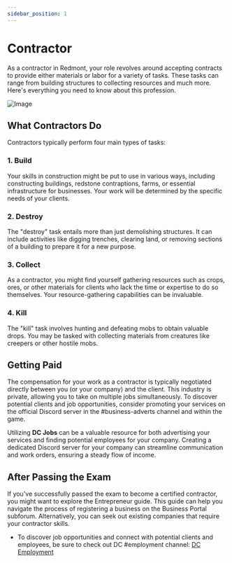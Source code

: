 ```yaml
---
sidebar_position: 1
---
```


# Contractor

As a contractor in Redmont, your role revolves around accepting contracts to provide either materials or labor for a variety of tasks. These tasks can range from building structures to collecting resources and much more. Here's everything you need to know about this profession.

![Image](https://media.discordapp.net/attachments/838356841217916989/1165972503563345950/2022-11-08_19.02.59.png?ex=6548cb83&is=65365683&hm=8947990a6066aa9529195e55ee215debd5b5286fce2cb443641cc9657521d561&=&width=1266&height=671)

## What Contractors Do

Contractors typically perform four main types of tasks:

### 1. Build

Your skills in construction might be put to use in various ways, including constructing buildings, redstone contraptions, farms, or essential infrastructure for businesses. Your work will be determined by the specific needs of your clients.

### 2. Destroy

The "destroy" task entails more than just demolishing structures. It can include activities like digging trenches, clearing land, or removing sections of a building to prepare it for a new purpose.

### 3. Collect

As a contractor, you might find yourself gathering resources such as crops, ores, or other materials for clients who lack the time or expertise to do so themselves. Your resource-gathering capabilities can be invaluable.

### 4. Kill

The "kill" task involves hunting and defeating mobs to obtain valuable drops. You may be tasked with collecting materials from creatures like creepers or other hostile mobs.

## Getting Paid

The compensation for your work as a contractor is typically negotiated directly between you (or your company) and the client. This industry is private, allowing you to take on multiple jobs simultaneously. To discover potential clients and job opportunities, consider promoting your services on the official Discord server in the #business-adverts channel and within the game.

Utilizing **DC Jobs** can be a valuable resource for both advertising your services and finding potential employees for your company. Creating a dedicated Discord server for your company can streamline communication and work orders, ensuring a steady flow of income.

## After Passing the Exam

If you've successfully passed the exam to become a certified contractor, you might want to explore the Entrepreneur guide. This guide can help you navigate the process of registering a business on the Business Portal subforum. Alternatively, you can seek out existing companies that require your contractor skills.

- To discover job opportunities and connect with potential clients and employees, be sure to check out DC #employment channel: [DC Employment](https://discord.gg/democracy)